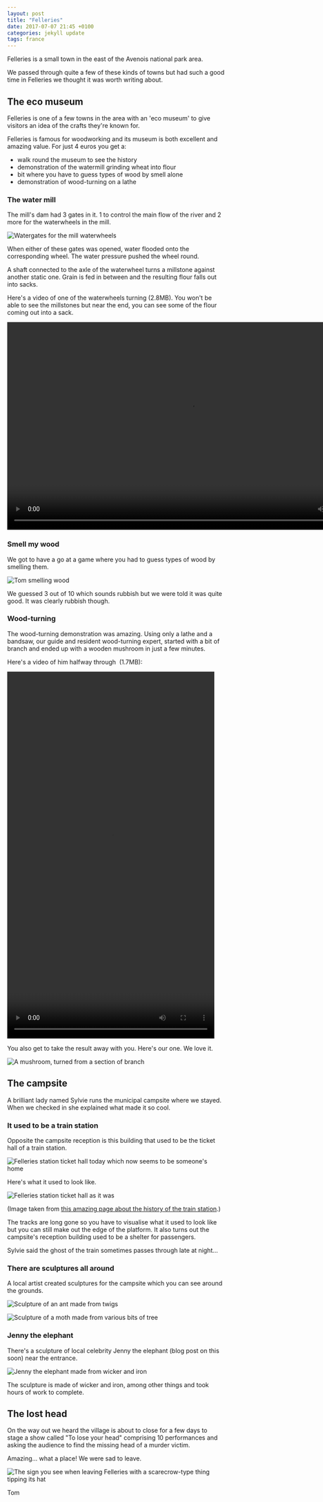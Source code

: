 ```yaml
---
layout: post
title: "Felleries"
date: 2017-07-07 21:45 +0100
categories: jekyll update
tags: france
---
```


Felleries is a small town in the east of the Avenois national park area.

We passed through quite a few of these kinds of towns but had such a good time in Felleries we thought it was worth writing about. 

## The eco museum

Felleries is one of a few towns in the area with an 'eco museum' to give visitors an idea of the crafts they're known for.

Felleries is famous for woodworking and its museum is both excellent and amazing value. For just 4 euros you get a:

- walk round the museum to see the history
- demonstration of the watermill grinding wheat into flour
- bit where you have to guess types of wood by smell alone
- demonstration of wood-turning on a lathe

### The water mill

The mill's dam had 3 gates in it. 1 to control the main flow of the river and 2 more for the waterwheels in the mill.

![Watergates for the mill waterwheels](https://github.com/tombye/trexit/raw/gh-pages/assets/images/watermill-gates.jpg)

When either of these gates was opened, water flooded onto the corresponding wheel. The water pressure pushed the wheel round.

A shaft connected to the axle of the waterwheel turns a millstone against another static one. Grain is fed in between and the resulting flour falls out into sacks.

Here's a video of one of the waterwheels turning (2.8MB). You won't be able to see the millstones but near the end, you can see some of the flour coming out into a sack.

<video src="https://github.com/tombye/trexit/raw/gh-pages/assets/images/watermill-grinding-flour.mp4" controls height="480" width="848" preload="metadata"><a href="https://github.com/tombye/trexit/raw/gh-pages/assets/images/watermill-grinding-flour.mp4">download this video</a></video>

### Smell my wood

We got to have a go at a game where you had to guess types of wood by smelling them.

![Tom smelling wood](https://github.com/tombye/trexit/raw/gh-pages/assets/images/tom-smelling-wood.jpg)

We guessed 3 out of 10 which sounds rubbish but we were told it was quite good. It was clearly rubbish though.

### Wood-turning

The wood-turning demonstration was amazing. Using only a lathe and a bandsaw, our guide and resident wood-turning expert, started with a bit of branch and ended up with a wooden mushroom in just a few minutes.

Here's a video of him halfway through  (1.7MB):

<video src="https://github.com/tombye/trexit/raw/gh-pages/assets/images/dominic-making-a-mushroom.mp4" controls height="848" width="480" preload="metadata"><a href="https://github.com/tombye/trexit/raw/gh-pages/assets/images/dominic-making-a-mushroom.mp4">download this video</a></video>

You also get to take the result away with you. Here's our one. We love it.

![A mushroom, turned from a section of branch](https://github.com/tombye/trexit/raw/gh-pages/assets/images/wooden-mushroom.jpg)

## The campsite

A brilliant lady named Sylvie runs the municipal campsite where we stayed. When we checked in she explained what made it so cool.

### It used to be a train station

Opposite the campsite reception is this building that used to be the ticket hall of a train station.

![Felleries station ticket hall today which now seems to be someone's home](https://github.com/tombye/trexit/raw/gh-pages/assets/images/felleries-train-station.jpg)

Here's what it used to look like.

![Felleries station ticket hall as it was](https://github.com/tombye/trexit/raw/gh-pages/assets/images/felleries-station-before.jpg)

(Image taken from [this amazing page about the history of the train station](http://www.humjtlf.fr/416915139).)

The tracks are long gone so you have to visualise what it used to look like but you can still make out the edge of the platform. It also turns out the campsite's reception building used to be a shelter for passengers.

Sylvie said the ghost of the train sometimes passes through late at night...

### There are sculptures all around

A local artist created sculptures for the campsite which you can see around the grounds.

![Sculpture of an ant made from twigs](https://github.com/tombye/trexit/raw/gh-pages/assets/images/sculptures-big-ant.jpg)

![Sculpture of a moth made from various bits of tree](https://github.com/tombye/trexit/raw/gh-pages/assets/images/sculptures-moth.jpg)

### Jenny the elephant

There's a sculpture of local celebrity Jenny the elephant (blog post on this soon) near the entrance.

![Jenny the elephant made from wicker and iron](https://github.com/tombye/trexit/raw/gh-pages/assets/images/jenny-the-elephant.jpg)

The sculpture is made of wicker and iron, among other things and took hours of work to complete.

## The lost head

On the way out we heard the village is about to close for a few days to stage a show called "To lose your head" comprising 10 performances and asking the audience to find the missing head of a murder victim.

Amazing... what a place! We were sad to leave.

![The sign you see when leaving Felleries with a scarecrow-type thing tipping its hat](https://github.com/tombye/trexit/raw/gh-pages/assets/images/felleries-goodbye-sign.jpg)

Tom
